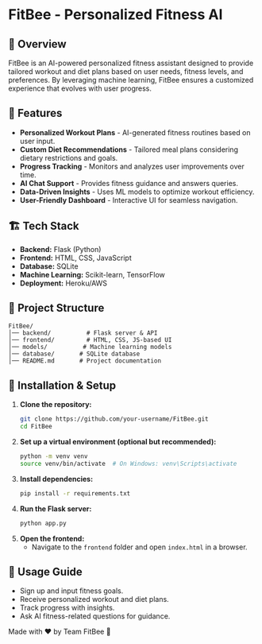 # FitBee - Personalized Fitness AI

## 📌 Overview
FitBee is an AI-powered personalized fitness assistant designed to provide tailored workout and diet plans based on user needs, fitness levels, and preferences. By leveraging machine learning, FitBee ensures a customized experience that evolves with user progress.

## 🚀 Features
- **Personalized Workout Plans** - AI-generated fitness routines based on user input.
- **Custom Diet Recommendations** - Tailored meal plans considering dietary restrictions and goals.
- **Progress Tracking** - Monitors and analyzes user improvements over time.
- **AI Chat Support** - Provides fitness guidance and answers queries.
- **Data-Driven Insights** - Uses ML models to optimize workout efficiency.
- **User-Friendly Dashboard** - Interactive UI for seamless navigation.

## 🏗️ Tech Stack
- **Backend:** Flask (Python)
- **Frontend:** HTML, CSS, JavaScript
- **Database:** SQLite
- **Machine Learning:** Scikit-learn, TensorFlow
- **Deployment:** Heroku/AWS

## 📂 Project Structure
```
FitBee/
│── backend/          # Flask server & API
│── frontend/         # HTML, CSS, JS-based UI
│── models/          # Machine learning models
│── database/       # SQLite database
│── README.md       # Project documentation
```

## 🔧 Installation & Setup
1. **Clone the repository:**
   ```bash
   git clone https://github.com/your-username/FitBee.git
   cd FitBee
   ```
2. **Set up a virtual environment (optional but recommended):**
   ```bash
   python -m venv venv
   source venv/bin/activate  # On Windows: venv\Scripts\activate
   ```
3. **Install dependencies:**
   ```bash
   pip install -r requirements.txt
   ```
4. **Run the Flask server:**
   ```bash
   python app.py
   ```
5. **Open the frontend:**
   - Navigate to the `frontend` folder and open `index.html` in a browser.

## 🎯 Usage Guide
- Sign up and input fitness goals.
- Receive personalized workout and diet plans.
- Track progress with insights.
- Ask AI fitness-related questions for guidance.


Made with ❤️ by Team FitBee 🚀

